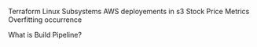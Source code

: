 Terraform
Linux Subsystems
AWS deployements  in s3
Stock Price Metrics Overfitting occurrence

What is Build Pipeline?
